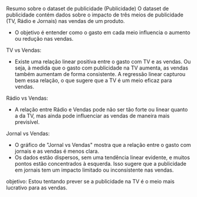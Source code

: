 Resumo sobre o dataset de publicidade (Publicidade) 
O dataset de publicidade contém dados sobre o impacto de três meios de publicidade (TV, Rádio e Jornais) nas vendas de um produto. 
 - O objetivo é entender como o gasto em cada meio influencia o aumento ou redução nas vendas. 

TV vs Vendas: 
 - Existe uma relação linear positiva entre o gasto com TV e as vendas. Ou seja, à medida que o gasto com publicidade na TV aumenta, 
as vendas também aumentam de forma consistente. A regressão linear capturou bem essa relação, o que sugere que a TV é um meio eficaz para vendas. 

Rádio vs Vendas: 
 - A relação entre Rádio e Vendas pode não ser tão forte ou linear quanto a da TV, mas ainda pode influenciar as vendas de maneira mais previsível. 

Jornal vs Vendas: 
 - O gráfico de "Jornal vs Vendas" mostra que a relação entre o gasto com jornais e as vendas é menos clara. 
 - Os dados estão dispersos, sem uma tendência linear evidente, e muitos pontos estão concentrados à esquerda. 
 Isso sugere que a publicidade em jornais tem um impacto limitado ou inconsistente nas vendas.

objetivo: Estou tentando prever se a publicidade na TV é o meio mais lucrativo para as vendas. 
